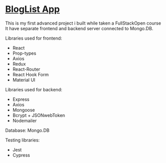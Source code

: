 # [BlogList App](https://bloglist.d1r0l.xyz/)

This is my first advanced project i built while taken a FullStackOpen course
It have separate frontend and backend server connected to Mongo.DB.

Libraries used for frontend:

- React
- Prop-types
- Axios
- Redux
- React-Router
- React Hook Form
- Material UI

Libraries used for backend:

- Express
- Axios
- Mongoose
- Bcrypt + JSONwebToken
- Nodemailer

Database: Mongo.DB

Testing libraries:

- Jest
- Cypress
